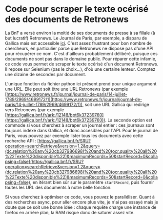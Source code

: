 # Code pour scraper le texte océrisé des documents de Retronews

La BnF a versé environ la moitié de ses documents de presse à sa filiale (à but lucratif) Retronews. Le Journal de Paris, par exemple, a disparu de Gallica mais est accessible [ici](https://www.retronews.fr/journal/journal-de-paris/14-juillet-1789/2969/4699172/1). C'est assez frustrant pour bon nombre de chercheurs, en particulier parce que Retronews ne dispose pas d'une API pour récupérer ce nom. C'est d'ailleurs probablement délibéré, puisque ces documents ne sont pas dans le domaine public. Pour réparer cette infamie, ce code vous permet de scraper le texte océrisé d'un document Retronews. Il repose sur Selenium (pas le choix...), d'où une certaine lenteur. Comptez une dizaine de secondes par document.

L'unique fonction du fichier python ici présent prend pour unique argument une URL. Elle peut soit être une URL Retronews (par exemple [https://www.retronews.fr/journal/journal-de-paris/14-juillet-1789/2969/4699172/1](https://www.retronews.fr/journal/journal-de-paris/14-juillet-1789/2969/4699172/1)), soit une URL Gallica qui redirige vers Retronews (par exemple [https://gallica.bnf.fr/ark:/12148/bpt6k37239760](https://gallica.bnf.fr/ark:/12148/bpt6k37239760)). La seconde option est commode si vous cherchez à scraper un journal entier : ces journaux sont toujours indexé dans Gallica, et donc accesibles par l'API. Pour le journal de Paris, vous pouvez par exemple lister tous les documents avec cette recherche API : [https://gallica.bnf.fr/SRU?operation=searchRetrieve&version=1.2&query=(dc.relation%20any%20cb327986698)%20and%20(ocr.quality%20all%20%22Texte%20disponible%22)&maximumRecords=50&startRecord=0&collapsing=false](https://gallica.bnf.fr/SRU?operation=searchRetrieve&version=1.2&query=(dc.relation%20any%20cb327986698)%20and%20(ocr.quality%20all%20%22Texte%20disponible%22)&maximumRecords=50&startRecord=0&collapsing=false), en itérant bien sûr sur le paramètre `startRecord`, puis fournir toutes les URL des documents à notre belle fonction.

Si vous cherchez à optimiser ce code, vous pouvez le paralléliser. Quant à des recherches async, pour aller encore plus vite, je n'ai pas essayé mais je doute que ce soit une bonne idée : chaque requête charge une instance de firefox en arrière plan, la RAM risque donc de saturer assez vite.
